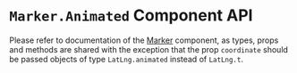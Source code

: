 # `Marker.Animated` Component API

Please refer to documentation of the [Marker](docs/Marker.md) component, as
types, props and methods are shared with the exception that the prop
`coordinate` should be passed objects of type `LatLng.animated` instead of
`LatLng.t`.
